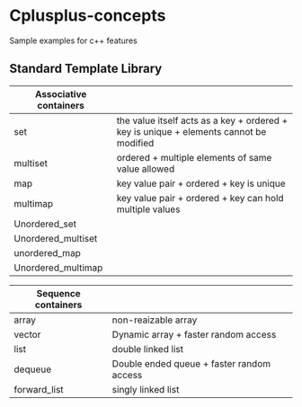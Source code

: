 # Cplusplus-concepts

Sample examples for c++ features

## Standard Template Library

|**Associative containers**||
|------|:-----------------
|set   | the value itself acts as a key  + ordered + key is unique + elements cannot be modified
|multiset| ordered + multiple elements of same value allowed
|map| key value pair + ordered + key is unique
|multimap| key value pair + ordered + key can hold multiple values
|Unordered_set|
|Unordered_multiset|
|unordered_map|
|Unordered_multimap|



| **Sequence containers**||
|---------|:---------------
| array | non-reaizable array
|vector| Dynamic array + faster random access
|list| double linked list
|dequeue| Double ended queue + faster random access
|forward_list| singly linked list



